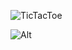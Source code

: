 ![TicTacToe](https://socialify.git.ci/avinashkranjan/TicTacToe/image?description=1&descriptionEditable=%20TicTacToe%20%E2%9D%8C%E2%AD%95%2C%20A%20Classic%20Game%20Build%20with%20Python.&forks=1&issues=1&language=1&owner=1&pulls=1&stargazers=1&theme=Light)

![Alt](https://repobeats.axiom.co/api/embed/942749de9d2c5ae4d915a48d7640e4a780f626a1.svg "Repobeats analytics image")

